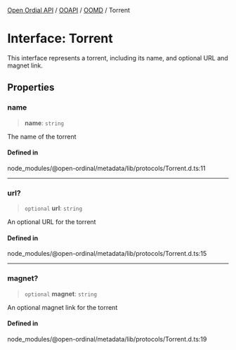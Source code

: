 [Open Ordial API](../../../../README.md) / [OOAPI](../../../README.md) / [OOMD](../README.md) / Torrent

# Interface: Torrent

This interface represents a torrent, including its name, and
optional URL and magnet link.

## Properties

### name

> **name**: `string`

The name of the torrent

#### Defined in

node\_modules/@open-ordinal/metadata/lib/protocols/Torrent.d.ts:11

***

### url?

> `optional` **url**: `string`

An optional URL for the torrent

#### Defined in

node\_modules/@open-ordinal/metadata/lib/protocols/Torrent.d.ts:15

***

### magnet?

> `optional` **magnet**: `string`

An optional magnet link for the torrent

#### Defined in

node\_modules/@open-ordinal/metadata/lib/protocols/Torrent.d.ts:19
